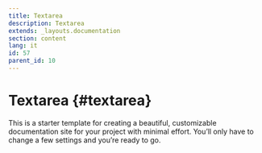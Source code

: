 ```yaml
---
title: Textarea
description: Textarea
extends: _layouts.documentation
section: content
lang: it
id: 57
parent_id: 10
---
```


# Textarea {#textarea}

This is a starter template for creating a beautiful, customizable documentation site for your project with minimal effort. You’ll only have to change a few settings and you’re ready to go.

